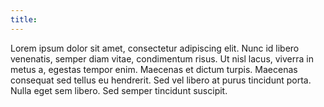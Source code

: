 ```yaml
---
title:
---
```


Lorem ipsum dolor sit amet, consectetur adipiscing elit. Nunc id libero venenatis, semper diam vitae, condimentum risus. Ut nisl lacus, viverra in metus a, egestas tempor enim. Maecenas et dictum turpis. Maecenas consequat sed tellus eu hendrerit. Sed vel libero at purus tincidunt porta. Nulla eget sem libero. Sed semper tincidunt suscipit.